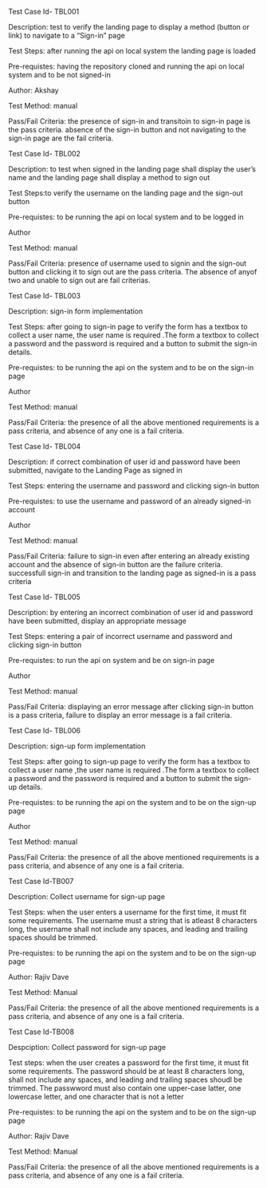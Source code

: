Test Case Id- TBL001

Description: test to verify the landing page to display a method (button or link) to navigate to a “Sign-in” page

Test Steps: after running the api on local system the landing page is loaded 

Pre-requistes: having the repository cloned and running the api on local system and to be not signed-in

Author: Akshay

Test Method: manual

Pass/Fail Criteria: the presence of sign-in and transitoin to sign-in page is the pass criteria. absence of the sign-in button  and not navigating to the sign-in page are the fail criteria.



Test Case Id- TBL002

Description: to test when signed in the landing page shall display the user’s name and the landing page shall display a method to sign out

Test Steps:to verify the username on the landing page and the sign-out button

Pre-requistes: to be running the api on local system and to be logged in

Author

Test Method: manual

Pass/Fail Criteria: presence of username used to signin and the sign-out button and clicking it to sign out are the pass criteria. The absence of anyof two and unable to sign out are fail criterias.


Test Case Id- TBL003

Description: sign-in form implementation

Test Steps: after going to sign-in page to verify the form has a textbox to collect a user name, the user name is required .The form a textbox to collect a password and the 
password is required and a button to submit the sign-in details.

Pre-requistes: to be running the api on the system and to be on the sign-in page

Author

Test Method: manual 

Pass/Fail Criteria: the presence of all the above mentioned requirements is a pass criteria, and absence of any one is a fail criteria.


Test Case Id- TBL004

Description: if correct combination of user id and password have been submitted, navigate to the Landing Page as signed in

Test Steps: entering the username and password and clicking sign-in button 

Pre-requistes: to use the username and password of an already signed-in account

Author

Test Method: manual

Pass/Fail Criteria: failure to sign-in even after entering an already existing account and the absence of sign-in button are the failure criteria. successfull sign-in and transition to the landing page as signed-in is a pass criteria


Test Case Id- TBL005

Description: by entering an incorrect combination of user id and password have been submitted, display an appropriate message

Test Steps: entering a pair of incorrect username and password and clicking sign-in button 

Pre-requistes: to run the api on system and be on sign-in page

Author

Test Method: manual

Pass/Fail Criteria: displaying an error message after clicking sign-in button is a pass criteria, failure to display an error message is a fail criteria.


Test Case Id- TBL006

Description: sign-up form implementation

Test Steps: after going to sign-up page to verify the form has a textbox to collect a user name ,the user name is required .The form a textbox to collect a password and the 
password is required and a button to submit the sign-up details.

Pre-requistes: to be running the api on the system and to be on the sign-up page

Author

Test Method: manual 

Pass/Fail Criteria: the presence of all the above mentioned requirements is a pass criteria, and absence of any one is a fail criteria.

Test Case Id-TB007

Description: Collect username for sign-up page

Test Steps: when the user enters a username for the first time, it must fit some requirements. The username must a string that is atleast 8 characters long, the username shall not include any spaces, and leading and trailing spaces should be trimmed.

Pre-requistes: to be running the api on the system and to be on the sign-up page

Author: Rajiv Dave

Test Method: Manual

Pass/Fail Criteria: the presence of all the above mentioned requirements is a pass criteria, and absence of any one is a fail criteria.

Test Case Id-TB008

Despciption: Collect password for sign-up page

Test steps: when the user creates a password for the first time, it must fit some requirements. The password should be at least 8 characters long, shall not include any spaces, and leading and trailing spaces shoudl be trimmed. The passwword must also contain one upper-case latter, one lowercase letter, and one character that is not a letter

Pre-requistes: to be running the api on the system and to be on the sign-up page

Author: Rajiv Dave

Test Method: Manual

Pass/Fail Criteria: the presence of all the above mentioned requirements is a pass criteria, and absence of any one is a fail criteria.